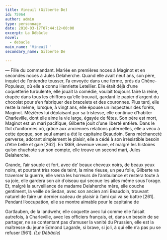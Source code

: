 ```yaml
---
title: Vineuil (Gilberte De)
id: 75964
author: admin
type: personnage
date: 2010-03-17T07:44:12+00:00
excerpt: La Débâcle
novel:
  - debacle
main_name: 'Vineuil '
secondary_name: Gilberte De

---
```

— Fille du commandant. Mariée en premières noces à Maginot et en secondes noces à Jules Delaherche. Quand elle avait neuf ans, son père, inquiet de l&rsquo;entendre tousser, l&rsquo;a envoyée dans une ferme, prés du Chêne-Populeux, où elle a connu Henriette Letellier. Elle était déjà d&rsquo;une coquetterie turbulente, elle jouait la comédie, voulait toujours faire la reine, drapée dans tous les chiffons qu&rsquo;elle trouvait, gardant le papier d&rsquo;argent du chocolat pour s&rsquo;en fabriquer des bracelets et des couronnes. Plus tard, elle reste la même, lorsque, à vingt ans, elle épouse un inspecteur des forêts, Maginot. Méziéres lui déplaisant par sa tristesse, elle continue d&rsquo;habiter Charleviile, dont elle aime la vie large, égayée de fêtes. Son père est mort, Maginot est un mari pacifique, Gilberte jouit d&rsquo;une liberté entière. Dans le flot d&rsquo;uniformes où, grâce aux anciennes relations paternelles, elle a vécu à cette époque, son seul amant a été le capitaine Beaudoin. Sans méchanceté perverse, adorant simplement le plaisir, elle a cédé à son irrésistible besoin d&rsquo;être belle et gaie [262]. En 1869, devenue veuve, et malgré les histoires qu&rsquo;on chuchote sur son compte, elle trouve un second mari, Jules Delaherche.

Grande, l&rsquo;air souple et fort, avec de&rsquo; beaux cheveux noirs, de beaux yeux noirs, et pourtant très rose de teint, la mine rieuse, un peu folle, Gilberte va traverser la guerre, elle verra les horreurs de l&rsquo;ambulance et restera toute à sa joie, elle gardera son air d&rsquo;oiseau qui secoue les ailes même sous l&rsquo;orage. Et, malgré la surveillance de madame Delaherche mère, elle couche gentiment, la veille de Sedan, avec son ancien ami Beaudoin, trouvant naturel de faire un dernier cadeau de plaisir à l&rsquo;ami qui va se battre [261]. Pendant l&rsquo;occupation, elle se montre aimable pour le capitaine de

Gartlauben, de la landwehr, elle coquette avec lui comme elle faisait autrefois, à Charleville, avec les officiers français, et, dans un besoin de se partager, ne se contentant pas d&rsquo;amuser la vanité du Prussien, elle est la maîtresse du jeune Edmond Lagarde, si brave, si joli, à qui elle n&rsquo;a pas pu se refuser [561]. _(La Débâcle)_